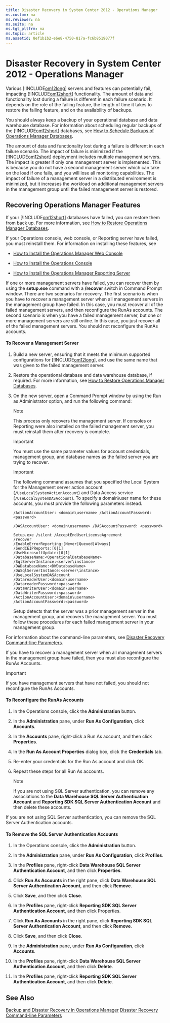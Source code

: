 ```yaml
---
title: Disaster Recovery in System Center 2012 - Operations Manager
ms.custom: na
ms.reviewer: na
ms.suite: na
ms.tgt_pltfrm: na
ms.topic: article
ms.assetid: 8ef1b1b2-e6e8-4750-817a-fc6b8519077f
---
```

# Disaster Recovery in System Center 2012 - Operations Manager
Various [!INCLUDE[om12long](../Token/om12long_md.md)] servers and features can potentially fail, impacting [!INCLUDE[om12short](../Token/om12short_md.md)] functionality. The amount of data and functionality lost during a failure is different in each failure scenario. It depends on the role of the failing feature, the length of time it takes to restore the failing feature, and on the availability of backups.

You should always keep a backup of your operational database and data warehouse database. For information about scheduling regular backups of the [!INCLUDE[om12short](../Token/om12short_md.md)] databases, see [How to Schedule Backups of Operations Manager Databases](assetId:///301b7af3-3695-41b5-b91c-e1a672bce591).

The amount of data and functionality lost during a failure is different in each failure scenario. The impact of failure is minimized if the [!INCLUDE[om12short](../Token/om12short_md.md)] deployment includes multiple management servers. The impact is greater if only one management server is implemented. This is because you do not have a second management server which can take on the load if one fails, and you will lose all monitoring capabilities. The impact of failure of a management server in a distributed environment is minimized, but it increases the workload on additional management servers in the management group until the failed management server is restored.

## Recovering Operations Manager Features
If your [!INCLUDE[om12short](../Token/om12short_md.md)] databases have failed, you can restore them from back up. For more information, see [How to Restore Operations Manager Databases](assetId:///369e3f08-c1a3-4d2d-ad69-0f6e4d3c663e).

If your Operations console, web console, or Reporting server have failed, you must reinstall them. For information on installing these features, see

-   [How to Install the Operations Manager Web Console](assetId:///9fbc3f03-a8e4-4ef8-b154-822936849630)

-   [How to Install the Operations Console](assetId:///a23f0a8f-e685-439e-9cd8-48bc90ab7c2f)

-   [How to Install the Operations Manager Reporting Server](assetId:///15404d1e-ad4b-4734-997c-c4992aba31ad)

If one or more management servers have failed, you can recover them by using the **setup.exe** command with a **\/recover** switch in Command Prompt window. There are two scenarios for recovery. The first scenario is when you have to recover a management server when all management servers in the management group have failed. In this case, you must recover all of the failed management servers, and then reconfigure the RunAs accounts. The second scenario is when you have a failed management server, but one or more management servers are still online. In this case, you just recover all of the failed management servers. You should not reconfigure the RunAs accounts.

#### To Recover a Management Server

1.  Build a new server, ensuring that it meets the minimum supported configurations for [!INCLUDE[om12long](../Token/om12long_md.md)], and use the same name that was given to the failed management server.

2.  Restore the operational database and data warehouse database, if required. For more information, see [How to Restore Operations Manager Databases](assetId:///369e3f08-c1a3-4d2d-ad69-0f6e4d3c663e).

3.  On the new server, open a Command Prompt window by using the Run as Administrator option, and run the following command:

    > [!NOTE]
    > This process only recovers the management server. If consoles or Reporting were also installed on the failed management server, you must reinstall them after recovery is complete.

    > [!IMPORTANT]
    > You must use the same parameter values for account credentials, management group, and database names as the failed server you are trying to recover.

    > [!IMPORTANT]
    > The following command assumes that you specified the Local System for the Management server action account \(`/UseLocalSystemActionAccount`\) and Data Access service \(`/UseLocalSystemDASAccount`\). To specify a domain\\user name for these accounts, you must provide the following parameters instead.
    > 
    > `/ActionAccountUser: <domain\username> /ActionAccountPassword: <password>`
    > 
    > `/DASAccountUser: <domain\username> /DASAccountPassword: <password>`

    ```
    Setup.exe /silent /AcceptEndUserLicenseAgreement 
    /recover 
    /EnableErrorReporting:[Never|Queued|Always]
    /SendCEIPReports:[0|1]
    /UseMicrosoftUpdate:[0|1]
    /DatabaseName:<OperationalDatabaseName> 
    /SqlServerInstance:<server\instance> 
    /DWDatabaseName:<DWDatabaseName>
    /DWSqlServerInstance:<server\instance>
    /UseLocalSystemDASAccount 
    /DatareaderUser:<domain\username> 
    /DatareaderPassword:<password> 
    /DataWriterUser:<domain\username> 
    /DataWriterPassword:<password>
    /ActionAccountUser:<domain\username>
    /ActionAccountPassword:<password>
    ```

    Setup detects that the server was a prior management server in the management group, and recovers the management server. You must follow these procedures for each failed management server in your management group.

For information about the command\-line parameters, see [Disaster Recovery Command\-line Parameters](assetId:///44e73962-2711-41ec-aabb-2a4baf7e0a3e).

If you have to recover a management server when all management servers in the management group have failed, then you must also reconfigure the RunAs Accounts.

> [!IMPORTANT]
> If you have management servers that have not failed, you should not reconfigure the RunAs Accounts.

#### To Reconfigure the RunAs Accounts

1.  In the Operations console, click the **Administration** button.

2.  In the **Administration** pane, under **Run As Configuration**, click **Accounts**.

3.  In the **Accounts** pane, right\-click a Run As account, and then click **Properties**.

4.  In the **Run As Account Properties** dialog box, click the **Credentials** tab.

5.  Re\-enter your credentials for the Run As account and click OK.

6.  Repeat these steps for all Run As accounts.

    > [!NOTE]
    > If you are not using SQL Server authentication, you can remove any associations to the **Data Warehouse SQL Server Authentication Account** and **Reporting SDK SQL Server Authentication Account** and then delete these accounts.

If you are not using SQL Server authentication, you can remove the SQL Server Authentication accounts.

#### To Remove the SQL Server Authentication Accounts

1.  In the Operations console, click the **Administration** button.

2.  In the **Administration** pane, under **Run As Configuration**, click **Profiles**.

3.  In the **Profiles** pane, right\-click **Data Warehouse SQL Server Authentication Account**, and then click **Properties**.

4.  Click **Run As Accounts** in the right pane, click **Data Warehouse SQL Server Authentication Account**, and then click **Remove**.

5.  Click **Save**, and then click **Close**.

6.  In the **Profiles** pane, right\-click **Reporting SDK SQL Server Authentication Account**, and then click Properties.

7.  Click **Run As Accounts** in the right pane, click **Reporting SDK SQL Server Authentication Account**, and then click **Remove**.

8.  Click **Save**, and then click **Close**.

9. In the **Administration** pane, under **Run As Configuration**, click **Accounts**.

10. In the **Profiles** pane, right\-click **Data Warehouse SQL Server Authentication Account**, and then click **Delete**.

11. In the **Profiles** pane, right\-click **Reporting SDK SQL Server Authentication Account**, and then click **Delete**.

## See Also
[Backup and Disaster Recovery in Operations Manager](assetId:///4348e46d-1119-40ff-baed-b1075c1190ca)
[Disaster Recovery Command\-line Parameters](assetId:///44e73962-2711-41ec-aabb-2a4baf7e0a3e)

